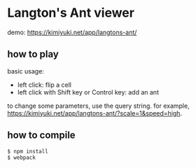 # Langton's Ant viewer

demo: <https://kimiyuki.net/app/langtons-ant/>

## how to play

basic usage:

-   left click: flip a cell
-   left click with Shift key or Control key: add an ant

to change some parameters, use the query string.
for example, <https://kimiyuki.net/app/langtons-ant/?scale=1&speed=high>.

## how to compile

```
$ npm install
$ webpack
```

